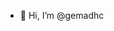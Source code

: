 - 👋 Hi, I’m @gemadhc

<!---
gemadhc/gemadhc is a ✨ special ✨ repository because its `README.md` (this file) appears on your GitHub profile.
You can click the Preview link to take a look at your changes.
--->
